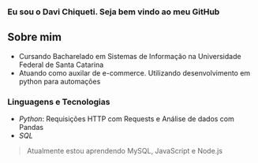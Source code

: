 ### Eu sou o Davi Chiqueti. Seja bem vindo ao meu GitHub

## Sobre mim
- Cursando Bacharelado em Sistemas de Informação na Universidade Federal de Santa Catarina
- Atuando como auxilar de e-commerce. Utilizando desenvolvimento em python para automações

### Linguagens e Tecnologias

* *Python*: Requisições HTTP com Requests e Análise de dados com Pandas
* *SQL*

> Atualmente estou aprendendo MySQL, JavaScript e Node.js
